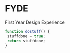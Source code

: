 # FYDE
First Year Design Experience
```javascript
function dostuff() {
 stuffdone = true;
 return stuffdone;
}
```
